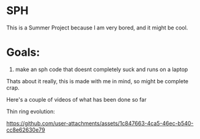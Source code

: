 # SPH

This is a Summer Project because I am very bored, and it might be cool.

# Goals:
1. make an sph code that doesnt completely suck and runs on a laptop

Thats about it really, this is made with me in mind, so might be complete crap.



Here's a couple of videos of what has been done so far

Thin ring evolution:

https://github.com/user-attachments/assets/1c847663-4ca5-46ec-b540-cc8e62630e79




